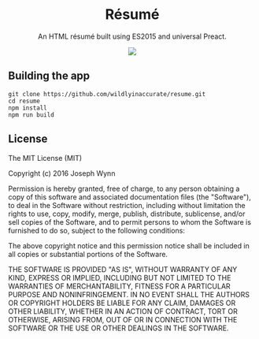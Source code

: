 <h1 align="center">Résumé</h1>

<p align="center">
    An HTML résumé built using ES2015 and universal Preact.
</p>

<p align="center">
    <a href="https://travis-ci.org/wildlyinaccurate/resume">
        <img src="https://travis-ci.org/wildlyinaccurate/resume.svg?branch=master">
    </a>
</p>

## Building the app

```
git clone https://github.com/wildlyinaccurate/resume.git
cd resume
npm install
npm run build
```

## License

The MIT License (MIT)

Copyright (c) 2016 Joseph Wynn

Permission is hereby granted, free of charge, to any person obtaining a copy
of this software and associated documentation files (the "Software"), to deal
in the Software without restriction, including without limitation the rights
to use, copy, modify, merge, publish, distribute, sublicense, and/or sell
copies of the Software, and to permit persons to whom the Software is
furnished to do so, subject to the following conditions:

The above copyright notice and this permission notice shall be included in all
copies or substantial portions of the Software.

THE SOFTWARE IS PROVIDED "AS IS", WITHOUT WARRANTY OF ANY KIND, EXPRESS OR
IMPLIED, INCLUDING BUT NOT LIMITED TO THE WARRANTIES OF MERCHANTABILITY,
FITNESS FOR A PARTICULAR PURPOSE AND NONINFRINGEMENT. IN NO EVENT SHALL THE
AUTHORS OR COPYRIGHT HOLDERS BE LIABLE FOR ANY CLAIM, DAMAGES OR OTHER
LIABILITY, WHETHER IN AN ACTION OF CONTRACT, TORT OR OTHERWISE, ARISING FROM,
OUT OF OR IN CONNECTION WITH THE SOFTWARE OR THE USE OR OTHER DEALINGS IN THE
SOFTWARE.
